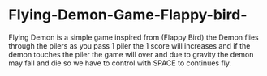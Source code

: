 # Flying-Demon-Game-Flappy-bird-
Flying Demon is a simple game inspired from (Flappy Bird) the Demon flies through the pilers as you pass 1 piler the 1 score will increases and if the demon touches the piler the game will over and  due to gravity the  demon may fall and die so we have to control with SPACE to continues fly.
